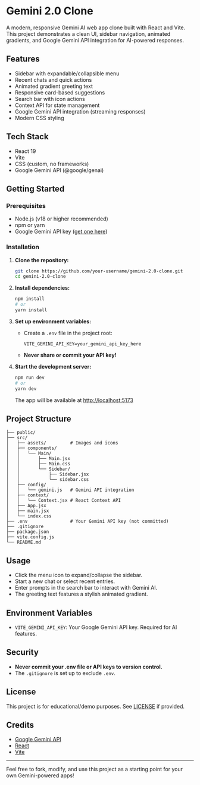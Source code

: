 # Gemini 2.0 Clone

A modern, responsive Gemini AI web app clone built with React and Vite. This project demonstrates a clean UI, sidebar navigation, animated gradients, and Google Gemini API integration for AI-powered responses.

## Features
- Sidebar with expandable/collapsible menu
- Recent chats and quick actions
- Animated gradient greeting text
- Responsive card-based suggestions
- Search bar with icon actions
- Context API for state management
- Google Gemini API integration (streaming responses)
- Modern CSS styling

## Tech Stack
- React 19
- Vite
- CSS (custom, no frameworks)
- Google Gemini API (@google/genai)

## Getting Started

### Prerequisites
- Node.js (v18 or higher recommended)
- npm or yarn
- Google Gemini API key ([get one here](https://ai.google.dev/))

### Installation
1. **Clone the repository:**
   ```sh
   git clone https://github.com/your-username/gemini-2.0-clone.git
   cd gemini-2.0-clone
   ```
2. **Install dependencies:**
   ```sh
   npm install
   # or
   yarn install
   ```
3. **Set up environment variables:**
   - Create a `.env` file in the project root:
     ```env
     VITE_GEMINI_API_KEY=your_gemini_api_key_here
     ```
   - **Never share or commit your API key!**

4. **Start the development server:**
   ```sh
   npm run dev
   # or
   yarn dev
   ```
   The app will be available at [http://localhost:5173](http://localhost:5173)

## Project Structure
```
├── public/
├── src/
│   ├── assets/         # Images and icons
│   ├── components/
│   │   └── Main/
│   │       ├── Main.jsx
│   │       ├── Main.css
│   │       └── Sidebar/
│   │           ├── Sidebar.jsx
│   │           └── sidebar.css
│   ├── config/
│   │   └── gemini.js   # Gemini API integration
│   ├── context/
│   │   └── Context.jsx # React Context API
│   ├── App.jsx
│   ├── main.jsx
│   └── index.css
├── .env                # Your Gemini API key (not committed)
├── .gitignore
├── package.json
├── vite.config.js
└── README.md
```

## Usage
- Click the menu icon to expand/collapse the sidebar.
- Start a new chat or select recent entries.
- Enter prompts in the search bar to interact with Gemini AI.
- The greeting text features a stylish animated gradient.

## Environment Variables
- `VITE_GEMINI_API_KEY`: Your Google Gemini API key. Required for AI features.

## Security
- **Never commit your .env file or API keys to version control.**
- The `.gitignore` is set up to exclude `.env`.

## License
This project is for educational/demo purposes. See [LICENSE](LICENSE) if provided.

## Credits
- [Google Gemini API](https://ai.google.dev/)
- [React](https://react.dev/)
- [Vite](https://vitejs.dev/)

---

Feel free to fork, modify, and use this project as a starting point for your own Gemini-powered apps!
